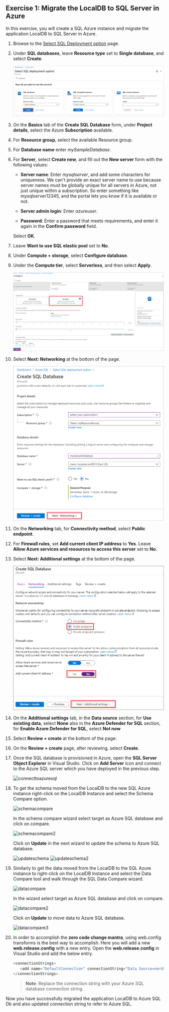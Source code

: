 ## Exercise 1: Migrate the LocalDB to SQL Server in Azure

In this exercise, you will create a SQL Azure instance and migrate the application LocalDB to SQL Server in Azure.

1. Browse to the [Select SQL Deployment option](https://portal.azure.com/#create/Microsoft.AzureSQL) page. 

1. Under **SQL databases**, leave **Resource type** set to **Single database**, and select **Create**. 

    ![Iimage.](https://raw.githubusercontent.com/CloudLabs-MOC/azuredevopslabs/az400-badri/labs/vstsextend/aspnetmodernize/images/select-deployment.png) 

1. On the **Basics** tab of the **Create SQL Database** form, under **Project details**, select the Azure **Subscription** available. 

1. For **Resource group**, select the available Resource group. 

1. For **Database name** enter *mySampleDatabase*. 

1. For **Server**, select **Create new**, and fill out the **New server** form with the following values: 

    - **Server name**: Enter *mysqlserver*, and add some characters for uniqueness. We can't provide an exact server name to use because server names must be globally unique for all servers in Azure, not just unique within a subscription. So enter something like mysqlserver12345, and the portal lets you know if it is available or not. 

    - **Server admin login**: Enter *azureuser*. 

    - **Password**: Enter a password that meets requirements, and enter it again in the **Confirm password** field. 

    Select **OK**. 

1. Leave **Want to use SQL elastic pool** set to **No**. 

1. Under **Compute + storage**, select **Configure database**. 

1. Under the **Compute tier**, select **Serverless**, and then select **Apply**. 

    ![Iimage.](https://raw.githubusercontent.com/CloudLabs-MOC/azuredevopslabs/az400-badri/labs/vstsextend/aspnetmodernize/images/configure-database.png) 

1. Select **Next: Networking** at the bottom of the page. 

    ![Iimage.](https://raw.githubusercontent.com/CloudLabs-MOC/azuredevopslabs/az400-badri/labs/vstsextend/aspnetmodernize/images/new-sql-database-basics.png) 

1. On the **Networking** tab, for **Connectivity method**, select **Public endpoint**. 

1. For **Firewall rules**, set **Add current client IP address** to **Yes**. Leave **Allow Azure services and resources to access this server** set to **No**. 

1. Select **Next: Additional settings** at the bottom of the page. 

    ![Iimage.](https://raw.githubusercontent.com/CloudLabs-MOC/azuredevopslabs/az400-badri/labs/vstsextend/aspnetmodernize/images/networking.png) 

1. On the **Additional settings** tab, in the **Data source** section, for **Use existing data**, select **None** also in the **Azure Defender for SQL** section, for **Enable Azure Defender for SQL**, select **Not now** 

1. Select **Review + create** at the bottom of the page: 

1. On the **Review + create** page, after reviewing, select **Create**.


2. Once the SQL database is provisioned in Azure, open the **SQL Server Object Explorer** in Visual Studio. Click on **Add Server** icon and connect to the Azure SQL server which you have deployed in the previous step.

    ![connecttoazuresql](images/connecttoazuresql.png)
3. To get the schema moved from the LocalDB to the new SQL Azure instance right-click on the LocalDB Instance and select the Schema Compare option.

   ![schemacompare](images/schemacompare.png)

   In the schema compare wizard select target as Azure SQL database and click on compare.

   ![schemacompare2](images/schemacompare2.png)

   Click on **Update** in the next wizard to update the schema to Azure SQL database.

   ![updateschema](images/updateschema.png)
   ![updateschema2](images/updateschema2.png)

4. Similarly to get the data moved from the LocalDB to the SQL Azure instance to right-click on the LocalDB Instance and select the Data Compare tool and walk through the SQL Data Compare wizard.

      ![datacompare](images/datacompare.png)

   In the wizard select target as Azure SQL database and click on compare.

      ![datacompare2](images/datacompare2.png)

   Click on **Update** to move data to Azure SQL database.

      ![datacompare3](images/datacompare3.png)

5. In order to accomplish the **zero code change mantra**, using web.config transforms is the best way to accomplish. Here you will add a new **web.release.config** with a new entry. Open the **web.release.config** in Visual Studio and add the below entry.

   ```csharp
   <connectionStrings>
      <add name="DefaultConnection" connectionString="Data Source=nerddinnerlabsql.database.windows.net;Initial Catalog=nerddinnerlab;Integrated Security=False;User ID=yourUserID;Password=yourdbpassword;Connect Timeout=30;Encrypt=True;TrustServerCertificate=False;ApplicationIntent=ReadWrite;MultiSubnetFailover=False" providerName="System.Data.SqlClient" xdt:Transform="SetAttributes" xdt:Locator="Match(name)"/>
   </connectionStrings>
   ```

   >**Note**: Replace the connection string with your Azure SQL database connection string.

  Now you have successfully migrated the application LocalDB to Azure SQL Db and also updated connection string to refer to Azure SQL.

